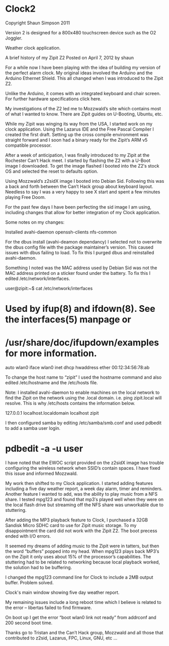 Clock2
=====
Copyright Shaun Simpson 2011

Version 2 is designed for a 800x480 touchscreen device such as the O2 Joggler.


Weather clock application.

A brief history of my Zipit Z2
Posted on April 7, 2012 by shaun	

For a while now I have been playing with the idea of building my version of the perfect alarm clock. My original ideas involved the Arduino and the Arduino Ethernet Shield. This all changed when I was introduced to the Zipit Z2.

Unlike the Arduino, it comes with an integrated keyboard and chair screen. For further hardware specifications click here.

My investigations of the Z2 led me to Mozzwald’s site which contains most of what I wanted to know. There are Zipit guides on U-Booting, Ubuntu, etc.

While my Zipit was winging its way from the USA, I started work on my clock application. Using the Lazarus IDE and the Free Pascal Compiler I created the first draft. Setting up the cross compile environment was straight forward and I soon had a binary ready for the Zipit’s ARM v5 compatible processor.

After a week of anticipation, I was finally introduced to my Zipit at the Rochester Can’t Hack meet. I started by flashing the Z2 with a U-Boot image I downloaded. To get the image flashed I booted into the Z2′s stock OS and selected the reset to defaults option.

Using Mozzwald’s z2sidX image I booted into Debian Sid. Following this was a back and forth between the Can’t Hack group about keyboard layout. Needless to say I was a very happy to see X start and spent a few minutes playing Free Doom.

For the past few days I have been perfecting the sid image I am using, including changes that allow for better integration of my Clock application.

Some notes on my changes:

Installed avahi-daemon openssh-clients nfs-common

For the dbus install (avahi-deamon dependancy) I selected not to overwrite the dbus config file with the package maintainer’s version. This caused issues with dbus failing to load. To fix this I purged dbus and reinstalled avahi-daemon.

Something I noted was the MAC address used by Debian Sid was not the MAC address printed on a sticker found under the battery. To fix this I edited /etc/network/interfaces.

user@zipit:~$ cat /etc/network/interfaces
# Used by ifup(8) and ifdown(8). See the interfaces(5) manpage or
# /usr/share/doc/ifupdown/examples for more information.
auto wlan0
iface wlan0 inet dhcp
hwaddress ether 00:12:34:56:78:ab

To change the host name to “zipit” I used the hostname command and also edited /etc/hostname and the /etc/hosts file.

Note: I installed avahi-daemon to enable machines on the local network to find the Zipit on the network using the .local domain. i.e. ping zipit.local will resolve. This is why /etc/hosts contains the information below.

127.0.0.1 localhost.localdomain localhost zipit

I then configured samba by editing  /etc/samba/smb.conf and used pdbedit to add a samba user login.
# pdbedit -a -u user

I have noted that the EWOC script provided on the z2sidX image has trouble configuring the wireless network when SSID’s contain spaces. I have fixed this issue and informed Mozzwald.

My work then shifted to my Clock application. I started adding features including a five day weather report, a week day alarm, timer and reminders. Another feature I wanted to add, was the ability to play music from a NFS share. I tested mpg123 and found that mp3′s played well when they were on the local flash drive but streaming off the NFS share was unworkable due to stuttering.

After adding the MP3 playback feature to Clock, I purchased a 32GB Sandisk Micro SDHC card to use for Zipit music storage. To my disappointment the card did not work with the Zipit Z2. The boot precess ended with I/O errors.

It seemed my dreams of adding music to the Zipit were in tatters, but then the word “buffers” popped into my head. When mpg123 plays back MP3′s on the Zipit it only uses about 15% of the processor’s capabilities. The stuttering had to be related to networking because local playback worked, the solution had to be buffering.

I changed the mpg123 command line for Clock to include a 2MB output buffer. Problem solved.

Clock's main window showing five day weather report.

My remaining issues include a long reboot time which I believe is related to the error – libertas failed to find firmware.

On boot up I get the error “boot wlan0 link not ready” from addrconf
and 200 second boot time.

Thanks go to Tristan and the Can’t Hack group, Mozzwald and all those that contributed to z2sid, Lazarus, FPC, Linux, GNU, etc …

